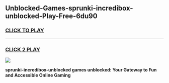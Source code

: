 
## Unblocked-Games-sprunki-incredibox-unblocked-Play-Free-6du90
<h3>
<a href="https://premium76.site?title=sprunki-incredibox-unblocked&ref=23A">CLICK TO PLAY</a></h3>
<hr>

<h3>
<a href="https://premium76.site?title=sprunki-incredibox-unblocked&ref=23A">CLICK 2 PLAY</a>
  
</h3>

<a href="https://premium76.site?title=sprunki-incredibox-unblocked&ref=23A"><img src="https://clearcache.store/games.png"></a>


**sprunki-incredibox-unblocked games unblocked: Your Gateway to Fun and Accessible Online Gaming**

